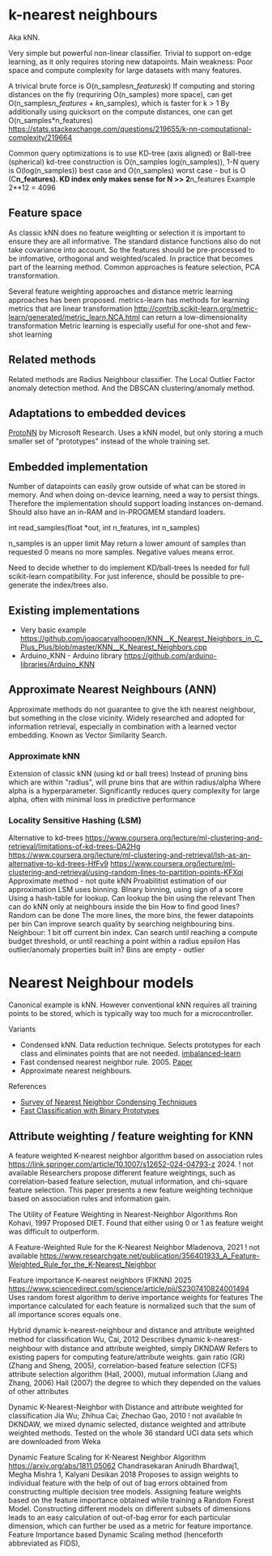 # k-nearest neighbours
Aka kNN.

Very simple but powerful non-linear classifier.
Trivial to support on-edge learning, as it only requires storing new datapoints.
Main weakness: Poor space and compute complexity for large datasets with many features.

A trivical brute force is O(n_samples*n_features*k)
If computing and storing distances on the fly (requriring O(n_samples) more space),
can get O(n_samples*n_features + k*n_samples), which is faster for k > 1
By additionally using quicksort on the compute distances, one can get O(n_samples*n_features)
https://stats.stackexchange.com/questions/219655/k-nn-computational-complexity/219664

Common query optimizations is to use KD-tree (axis aligned) or Ball-tree (spherical)
kd-tree construction is O(n_samples log(n_samples)),
1-N query is O(log(n_samples)) best case and O(n_samples) worst case -
but is O (C**n_features). 
KD index only makes sense for N >> 2**n_features
Example 2**12 = 4096

## Feature space
As classic kNN does no feature weighting or selection it is important to ensure they are all informative.
The standard distance functions also do not take covariance into account.
So the features should be pre-processed to be infomative, orthogonal and weighted/scaled.
In practice that becomes part of the learning method.
Common approaches is feature selection, PCA transformation.

Several feature weighting approaches and distance metric learning approaches has been proposed.
metrics-learn has methods for learning metrics
that are linear transformation
http://contrib.scikit-learn.org/metric-learn/generated/metric_learn.NCA.html
can return a low-dimensionality transformation
Metric learning is especially useful for one-shot and few-shot learning

## Related methods

Related methods are Radius Neighbour classifier.
The Local Outlier Factor anomaly detection method.
And the DBSCAN clustering/anomaly method.

## Adaptations to embedded devices

[ProtoNN](https://www.microsoft.com/en-us/research/uploads/prod/2017/06/protonn.pdf) by Microsoft Research.
Uses a kNN model, but only storing a much smaller set of "prototypes" instead of the whole training set.

## Embedded implementation

Number of datapoints can easily grow outside of what can be stored in memory.
And when doing on-device learning, need a way to persist things.
Therefore the implementation should support loading instances on-demand.
Should also have an in-RAM and in-PROGMEM standard loaders.

int
read_samples(float *out, int n_features, int n_samples) 

n_samples is an upper limit
May return a lower amount of samples than requested
0 means no more samples.
Negative values means error.

Need to decide whether to do implement KD/ball-trees
Is needed for full scikit-learn compatibility.
For just inference, should be possible to pre-generate the index/trees also.

## Existing implementations

- Very basic example
https://github.com/joaocarvalhoopen/KNN__K_Nearest_Neighbors_in_C_Plus_Plus/blob/master/KNN__K_Nearest_Neighbors.cpp
- Arduino_KNN - Arduino library
https://github.com/arduino-libraries/Arduino_KNN

## Approximate Nearest Neighbours (ANN)

Approximate methods do not guarantee to give the kth nearest neighbour,
but something in the close vicinity.
Widely researched and adopted for information retrieval,
especially in combination with a learned vector embedding.
Known as Vector Similarity Search.

### Approximate kNN

Extension of classic kNN (using kd or ball trees)
Instead of pruning bins which are within "radius",
will prune bins that are within radius/alpha
Where alpha is a hyperparameter.
Significantly reduces query complexity for large alpha,
often with minimal loss in predictive performance

### Locality Sensitive Hashing (LSM)
Alternative to kd-trees
https://www.coursera.org/lecture/ml-clustering-and-retrieval/limitations-of-kd-trees-DA2Hg
https://www.coursera.org/lecture/ml-clustering-and-retrieval/lsh-as-an-alternative-to-kd-trees-HfFv9
https://www.coursera.org/lecture/ml-clustering-and-retrieval/using-random-lines-to-partition-points-KFXqi
Approximate method - not quite kNN
Proabilitist estimation of our approximation
LSM uses binning. BInary binning, using sign of a score
Using a hash-table for lookup.
Can lookup the bin using the relevant 
Then can do kNN only at neighbours inside the bin
How to find good lines? Random can be done
The more lines, the more bins, the fewer datapoints per bin
Can improve search quality by searching neighbouring bins.
Neighbour: 1 bit off current bin index.
Can search until reaching a compute budget threshold,
or until reaching a point within a radius epsilon
Has outlier/anomaly properties built in? Bins are empty - outlier



# Nearest Neighbour models

Canonical example is kNN.
However conventional kNN requires all training points to be stored, which is typically way too much for a microcontroller.

Variants

* Condensed kNN. Data reduction technique.
Selects prototypes for each class and eliminates points that are not needed.
[imbalanced-learn](http://contrib.scikit-learn.org/imbalanced-learn/stable/auto_examples/under-sampling/plot_condensed_nearest_neighbour.html?highlight=condensed)
* Fast condensed nearest neighbor rule. 2005. [Paper](https://dl.acm.org/citation.cfm?id=1102355)
* Approximate nearest neighbours.

References

* [Survey of Nearest Neighbor Condensing Techniques](https://www.thesai.org/Downloads/Volume2No11/Paper%2010-%20Survey%20of%20Nearest%20Neighbor%20Condensing%20Techniques.pdf)
* [Fast Classification with Binary Prototypes](http://users.ices.utexas.edu/~zhongkai/bnc.pdf)


## Attribute weighting / feature weighting for KNN



A feature weighted K-nearest neighbor algorithm based on association rules
https://link.springer.com/article/10.1007/s12652-024-04793-z
2024.
! not available
Researchers propose different feature weightings, such as correlation-based feature selection, mutual information, and chi-square feature selection.
This paper presents a new feature weighting technique based on association rules and information gain.

The Utility of Feature Weighting in Nearest-Neighbor Algorithms
Ron Kohavi, 1997
Proposed DIET. 
Found that either using 0 or 1 as feature weight was difficult to outperform.

A Feature-Weighted Rule for the K-Nearest Neighbor
Mladenova, 2021
! not available
https://www.researchgate.net/publication/356401933_A_Feature-Weighted_Rule_for_the_K-Nearest_Neighbor


Feature importance K-nearest neighbors (FIKNN)
2025
https://www.sciencedirect.com/science/article/pii/S2307410824001494
Uses random forest algorithm to derive importance weights for features
The importance calculated for each feature is normalized such that the sum of all importance scores equals one.

Hybrid dynamic k-nearest-neighbour and distance and attribute weighted method for classiﬁcation
Wu, Cai, 2012
Describes dynamic k-nearest- neighbour with distance and attribute weighted, simply DKNDAW
Refers to existing papers for computing feature/attribute weights.
gain ratio (GR) (Zhang and Sheng, 2005),
correlation-based feature selection (CFS) attribute selection algorithm (Hall, 2000),
mutual information (Jiang and Zhang, 2006)
Hall (2007) the degree to which they depended on the values of other attributes


Dynamic K-Nearest-Neighbor with Distance and attribute weighted for classification
Jia Wu; Zhihua Cai; Zhechao Gao, 2010
! not available
 In DKNDAW, we mixed dynamic selected, distance weighted and attribute weighted methods.
Tested on the whole 36 standard UCI data sets which are downloaded from Weka

Dynamic Feature Scaling for K-Nearest Neighbor Algorithm
https://arxiv.org/abs/1811.05062
Chandrasekaran Anirudh Bhardwaj1, Megha Mishra 1, Kalyani Desikan 2018
Proposes to assign weights to individual feature with the
help of out of bag errors obtained from constructing multiple decision tree models.
Assigning feature weights based on the feature importance obtained while training a Random Forest Model.
Constructing different models on different subsets of dimensions leads to an easy calculation of
out-of-bag error for each particular dimension, which can further be used as a metric for feature
importance.
Feature Importance based Dynamic Scaling method (henceforth abbreviated as FIDS),



